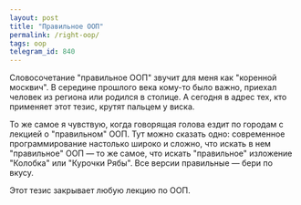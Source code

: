 ```yaml
---
layout: post
title: "Правильное ООП"
permalink: /right-oop/
tags: oop
telegram_id: 840
---
```


Словосочетание "правильное ООП" звучит для меня как "коренной москвич". В
середине прошлого века кому-то было важно, приехал человек из региона или
родился в столице. А сегодня в адрес тех, кто применяет этот тезис, крутят
пальцем у виска.

То же самое я чувствую, когда говорящая голова ездит по городам с лекцией о
"правильном" ООП. Тут можно сказать одно: современное программирование настолько
широко и сложно, что искать в нем "правильное" ООП — то же самое, что искать
"правильное" изложение "Колобка" или "Курочки Рябы". Все версии правильные —
бери по вкусу.

Этот тезис закрывает любую лекцию по ООП.
